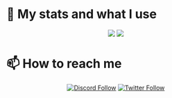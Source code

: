 # 🚀 My stats and what I use
<!--
- [Java](https://docs.oracle.com/javase/8/docs/api/)
-->

<!--<details>
  <summary>:zap: GitHub Stats</summary>

  <img align="left" alt="codeSTACKr's GitHub Stats" src="https://github-readme-stats.vercel.app/api?username=sathonay&count_private=true&show_icons=true&hide_border=true" />

</details>-->

<div align="center">
  <img src="https://github-readme-stats.sathonay.vercel.app/api?username=sathonay&count_private=true&hide_border=true&show_icons=true&bg_color=FFFFFF00&text_color=777777CC">
  <img src="https://github-readme-stats.sathonay.vercel.app/api/top-langs/?username=sathonay&layout=compact&hide_border=true&bg_color=FFFFFF00&text_color=777777CC">
</div>
<!--
[![Alexis's github stats](https://github-readme-stats.sathonay.vercel.app/api?username=sathonay&count_private=true&hide_border=true&show_icons=true&bg_color=FFFFFF00&text_color=777777CC)](https://github.com/sathonay)
<br>
[![Top Langs](https://github-readme-stats.sathonay.vercel.app/api/top-langs/?username=sathonay&layout=compact&hide_border=true&bg_color=FFFFFF00&text_color=777777CC)](https://github.com/sathonay)
-->


# 📫 How to reach me


<div align="center">
  <!---
  <a href="https://discord.gg/sjUdv7G9C8">
    <img src="https://lanyard.cnrad.dev/api/224136718998044672?hideTimestamp=true&hideStatus=true">
  </a>
  [![Discord Presence](https://lanyard.cnrad.dev/api/224136718998044672?hideTimestamp=true&hideStatus=true)](https://discord.gg/sjUdv7G9C8)
  -->

  [![Discord Follow](https://img.shields.io/static/v1?label=Discord&message=join%20me&logoColor=7289DA&color=7289DA&logo=Discord&style=for-the-badge)](https://discord.gg/sjUdv7G9C8)
  [![Twitter Follow](https://img.shields.io/twitter/follow/sathonayDev?color=rgba(255%2C%20255%2C%20255%2C%200)&label=Follow%20me&message=Follow%20me&logo=X&style=for-the-badge)](https://twitter.com/sathonayDev)
</div>

<!--
**sathonay/sathonay** is a ✨ _special_ ✨ repository because its `README.md` (this file) appears on your GitHub profile.

Here are some ideas to get you started:

- 🔭 I’m currently working on ...
- 🌱 I’m currently learning ...
- 👯 I’m looking to collaborate on ...
- 🤔 I’m looking for help with ...
- 💬 Ask me about ...
- 📫 How to reach me: ...
- 😄 Pronouns: ...
- ⚡ Fun fact: ...
-->
